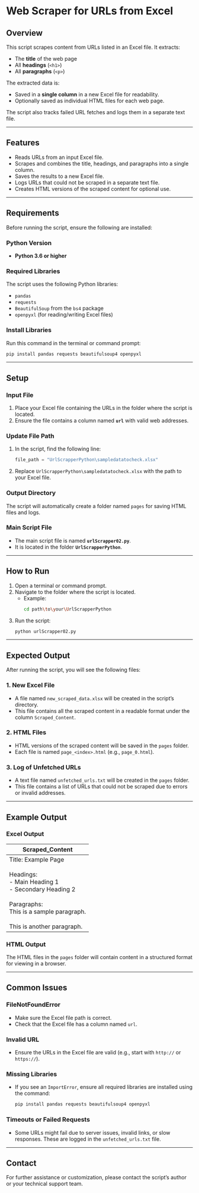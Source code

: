 # Web Scraper for URLs from Excel

## Overview
This script scrapes content from URLs listed in an Excel file. It extracts:
- The **title** of the web page
- All **headings** (`<h1>`) 
- All **paragraphs** (`<p>`)

The extracted data is:
- Saved in a **single column** in a new Excel file for readability.
- Optionally saved as individual HTML files for each web page.

The script also tracks failed URL fetches and logs them in a separate text file.

---

## Features
- Reads URLs from an input Excel file.
- Scrapes and combines the title, headings, and paragraphs into a single column.
- Saves the results to a new Excel file.
- Logs URLs that could not be scraped in a separate text file.
- Creates HTML versions of the scraped content for optional use.

---

## Requirements
Before running the script, ensure the following are installed:

### Python Version
- **Python 3.6 or higher**

### Required Libraries
The script uses the following Python libraries:
- `pandas`
- `requests`
- `BeautifulSoup` from the `bs4` package
- `openpyxl` (for reading/writing Excel files)

### Install Libraries
Run this command in the terminal or command prompt:
```bash
pip install pandas requests beautifulsoup4 openpyxl
```

---

## Setup

### Input File
1. Place your Excel file containing the URLs in the folder where the script is located.
2. Ensure the file contains a column named **`url`** with valid web addresses.

### Update File Path
1. In the script, find the following line:
   ```python
   file_path = "UrlScrapperPython\sampledatatocheck.xlsx"
   ```
2. Replace `UrlScrapperPython\sampledatatocheck.xlsx` with the path to your Excel file.

### Output Directory
The script will automatically create a folder named `pages` for saving HTML files and logs.

### Main Script File
- The main script file is named **`urlScrapper02.py`**.
- It is located in the folder **`UrlScrapperPython`**.

---

## How to Run
1. Open a terminal or command prompt.
2. Navigate to the folder where the script is located.
   - Example:
     ```bash
     cd path\to\your\UrlScrapperPython
     ```
3. Run the script:
   ```bash
   python urlScrapper02.py
   ```

---

## Expected Output
After running the script, you will see the following files:

### 1. **New Excel File**
- A file named `new_scraped_data.xlsx` will be created in the script’s directory.
- This file contains all the scraped content in a readable format under the column `Scraped_Content`.

### 2. **HTML Files**
- HTML versions of the scraped content will be saved in the `pages` folder.
- Each file is named `page_<index>.html` (e.g., `page_0.html`).

### 3. **Log of Unfetched URLs**
- A text file named `unfetched_urls.txt` will be created in the `pages` folder.
- This file contains a list of URLs that could not be scraped due to errors or invalid addresses.

---

## Example Output

### Excel Output
| Scraped_Content |
|------------------|
| Title: Example Page<br><br>Headings:<br>- Main Heading 1<br>- Secondary Heading 2<br><br>Paragraphs:<br>This is a sample paragraph.<br><br>This is another paragraph. |

### HTML Output
The HTML files in the `pages` folder will contain content in a structured format for viewing in a browser.

---

## Common Issues

### FileNotFoundError
- Make sure the Excel file path is correct.
- Check that the Excel file has a column named `url`.

### Invalid URL
- Ensure the URLs in the Excel file are valid (e.g., start with `http://` or `https://`).

### Missing Libraries
- If you see an `ImportError`, ensure all required libraries are installed using the command:
  ```bash
  pip install pandas requests beautifulsoup4 openpyxl
  ```

### Timeouts or Failed Requests
- Some URLs might fail due to server issues, invalid links, or slow responses. These are logged in the `unfetched_urls.txt` file.

---

## Contact
For further assistance or customization, please contact the script’s author or your technical support team.

